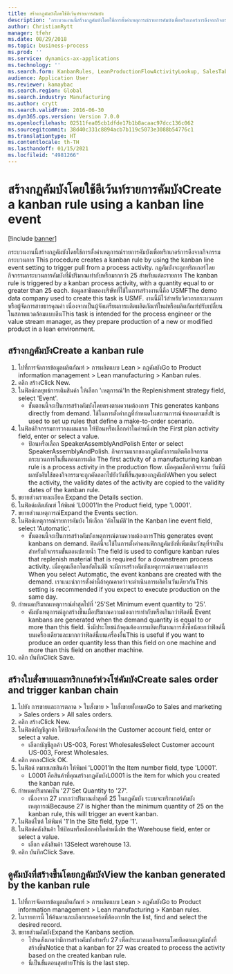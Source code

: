 ```yaml
---
title: สร้างกฏคัมบังโดยใช้อีเว้นท์รายการคัมบัง
description: 'กระบวนงานนี้สร้างกฎคัมบังโดยใช้การตั้งค่าเหตุการณ์รายการคัมบังเพื่อทริกเกอร์การดึงจากกิจกรรมกระบวนการ '
author: ChristianRytt
manager: tfehr
ms.date: 08/29/2018
ms.topic: business-process
ms.prod: ''
ms.service: dynamics-ax-applications
ms.technology: ''
ms.search.form: KanbanRules, LeanProductionFlowActivityLookup, SalesTableListPage, SalesCreateOrder, SalesTable
audience: Application User
ms.reviewer: kamaybac
ms.search.region: Global
ms.search.industry: Manufacturing
ms.author: crytt
ms.search.validFrom: 2016-06-30
ms.dyn365.ops.version: Version 7.0.0
ms.openlocfilehash: 02511fea05cb1dfde17b1b8acaac97dcc136c062
ms.sourcegitcommit: 38d40c331c8894acb7b119c5073e3088b54776c1
ms.translationtype: HT
ms.contentlocale: th-TH
ms.lasthandoff: 01/15/2021
ms.locfileid: "4981266"
---
```

# <a name="create-a-kanban-rule-using-a-kanban-line-event"></a><span data-ttu-id="928fa-103">สร้างกฏคัมบังโดยใช้อีเว้นท์รายการคัมบัง</span><span class="sxs-lookup"><span data-stu-id="928fa-103">Create a kanban rule using a kanban line event</span></span>

[!include [banner](../../includes/banner.md)]

<span data-ttu-id="928fa-104">กระบวนงานนี้สร้างกฎคัมบังโดยใช้การตั้งค่าเหตุการณ์รายการคัมบังเพื่อทริกเกอร์การดึงจากกิจกรรมกระบวนการ </span><span class="sxs-lookup"><span data-stu-id="928fa-104">This procedure creates a kanban rule by using the kanban line event setting to trigger pull from a process activity.</span></span> <span data-ttu-id="928fa-105">กฎคัมบังจะถูกทริกเกอร์โดยกิจกรรมกระบวนการคัมบังที่มีปริมาณเท่ากับหรือมากกว่า 25 สำหรับแต่ละรายการ </span><span class="sxs-lookup"><span data-stu-id="928fa-105">The kanban rule is triggered by a kanban process activity, with a quantity equal to or greater than 25 each.</span></span> <span data-ttu-id="928fa-106">ข้อมูลสาธิตของบริษัทที่ใช้ในการสร้างงานนี้คือ USMF</span><span class="sxs-lookup"><span data-stu-id="928fa-106">The demo data company used to create this task is USMF.</span></span> <span data-ttu-id="928fa-107">งานนี้มีไว้สำหรับวิศวกรกระบวนการหรือผู้จัดการสายธารคุณค่า เนื่องจากเป็นผู้จัดเตรียมการผลิตผลิตภัณฑ์ใหม่หรือผลิตภัณฑ์ปรับเปลี่ยนในสภาพแวดล้อมแบบลีน</span><span class="sxs-lookup"><span data-stu-id="928fa-107">This task is intended for the process engineer or the value stream manager, as they prepare production of a new or modified product in a lean environment.</span></span>


## <a name="create-a-kanban-rule"></a><span data-ttu-id="928fa-108">สร้างกฎคัมบัง</span><span class="sxs-lookup"><span data-stu-id="928fa-108">Create a kanban rule</span></span>
1. <span data-ttu-id="928fa-109">ไปที่การจัดการข้อมูลผลิตภัณฑ์ > การผลิตแบบ Lean > กฏคัมบัง</span><span class="sxs-lookup"><span data-stu-id="928fa-109">Go to Product information management > Lean manufacturing > Kanban rules.</span></span>
2. <span data-ttu-id="928fa-110">คลิก สร้าง</span><span class="sxs-lookup"><span data-stu-id="928fa-110">Click New.</span></span>
3. <span data-ttu-id="928fa-111">ในฟิลด์กลยุทธ์การเติมสินค้า ให้เลือก 'เหตุการณ์'</span><span class="sxs-lookup"><span data-stu-id="928fa-111">In the Replenishment strategy field, select 'Event'.</span></span>
    * <span data-ttu-id="928fa-112">ขั้นตอนนี้จะเป็นการสร้างคัมบังโดยตรงตามความต้องการ </span><span class="sxs-lookup"><span data-stu-id="928fa-112">This generates kanbans directly from demand.</span></span> <span data-ttu-id="928fa-113">ใช้ในการตั้งค่ากฎที่กำหนดในสถานการณ์จำลองตามสั่ง</span><span class="sxs-lookup"><span data-stu-id="928fa-113">It is used to set up rules that define a make-to-order scenario.</span></span>  
4. <span data-ttu-id="928fa-114">ในฟิลด์กิจกรรมการวางแผนแรก ให้ป้อนหรือเลือกค่าใดค่าหนึ่ง</span><span class="sxs-lookup"><span data-stu-id="928fa-114">In the First plan activity field, enter or select a value.</span></span>
    * <span data-ttu-id="928fa-115">ป้อนหรือเลือก SpeakerAssemblyAndPolish </span><span class="sxs-lookup"><span data-stu-id="928fa-115">Enter or select SpeakerAssemblyAndPolish.</span></span> <span data-ttu-id="928fa-116">กิจกรรมแรกของกฎคัมบังการผลิตคือกิจกรรมกระบวนการในขั้นตอนการผลิต </span><span class="sxs-lookup"><span data-stu-id="928fa-116">The first activity of a manufacturing kanban rule is a process activity in the production flow.</span></span> <span data-ttu-id="928fa-117">เมื่อคุณเลือกกิจกรรม วันที่มีผลบังคับใช้ของกิจกรรมจะถูกคัดลอกไปยังวันที่สิ้นสุดของกฎคัมบัง</span><span class="sxs-lookup"><span data-stu-id="928fa-117">When you select the activity, the validity dates of the activity are copied to the validity dates of the kanban rule.</span></span>  
5. <span data-ttu-id="928fa-118">ขยายส่วนรายละเอียด </span><span class="sxs-lookup"><span data-stu-id="928fa-118">Expand the Details section.</span></span>
6. <span data-ttu-id="928fa-119">ในฟิลด์ผลิตภัณฑ์ ให้พิมพ์ 'L0001'</span><span class="sxs-lookup"><span data-stu-id="928fa-119">In the Product field, type 'L0001'.</span></span>
7. <span data-ttu-id="928fa-120">ขยายส่วนเหตุการณ์</span><span class="sxs-lookup"><span data-stu-id="928fa-120">Expand the Events section.</span></span>
8. <span data-ttu-id="928fa-121">ในฟิลด์เหตุการณ์รายการคัมบัง ให้เลือก 'อัตโนมัติ'</span><span class="sxs-lookup"><span data-stu-id="928fa-121">In the Kanban line event field, select 'Automatic'.</span></span>
    * <span data-ttu-id="928fa-122">ขั้นตอนนี้จะเป็นการสร้างคัมบังเหตุการณ์ตามความต้องการ</span><span class="sxs-lookup"><span data-stu-id="928fa-122">This generates event kanbans on demand.</span></span>  <span data-ttu-id="928fa-123">ฟิลด์นี้จะใช้ในการตั้งค่าคอนฟิกกฎคัมบังที่เพิ่มเติมวัสดุที่จำเป็นสำหรับกิจกรรมขั้นตอนปลายน้ำ </span><span class="sxs-lookup"><span data-stu-id="928fa-123">The field is used to configure kanban rules that replenish material that is required for a downstream process activity.</span></span> <span data-ttu-id="928fa-124">เมื่อคุณเลือกโดยอัตโนมัติ จะมีการสร้างคัมบังเหตุการณ์ตามความต้องการ </span><span class="sxs-lookup"><span data-stu-id="928fa-124">When you select Automatic, the event kanbans are created with the demand.</span></span> <span data-ttu-id="928fa-125">เราแนะนำการตั้งค่านี้ถ้าคุณคาดว่าจะดำเนินการผลิตในวันเดียวกัน</span><span class="sxs-lookup"><span data-stu-id="928fa-125">This setting is recommended if you expect to execute production on the same day.</span></span>  
9. <span data-ttu-id="928fa-126">กำหนดปริมาณเหตุการณ์ต่ำสุดไปที่ '25'</span><span class="sxs-lookup"><span data-stu-id="928fa-126">Set Minimum event quantity to '25'.</span></span>
    * <span data-ttu-id="928fa-127">คัมบังเหตุการณ์ถูกสร้างขึ้นเมื่อปริมาณความต้องการเท่ากับหรือเกินกว่าฟิลด์นี้ </span><span class="sxs-lookup"><span data-stu-id="928fa-127">Event kanbans are generated when the demand quantity is equal to or more than this field.</span></span> <span data-ttu-id="928fa-128">ซึ่งมีประโยชน์ถ้าคุณต้องการผลิตปริมาณการสั่งซื้อน้อยกว่าฟิลด์นี้บนเครื่องเดียวและมากกว่าฟิลด์นี้บนเครื่องอื่น</span><span class="sxs-lookup"><span data-stu-id="928fa-128">This is useful if you want to produce an order quantity less than this field on one machine and more than this field on another machine.</span></span>  
10. <span data-ttu-id="928fa-129">คลิก บันทึก</span><span class="sxs-lookup"><span data-stu-id="928fa-129">Click Save.</span></span>

## <a name="create-sales-order-and-trigger-kanban-chain"></a><span data-ttu-id="928fa-130">สร้างใบสั่งขายและทริกเกอร์ห่วงโซ่คัมบัง</span><span class="sxs-lookup"><span data-stu-id="928fa-130">Create sales order and trigger kanban chain</span></span>
1. <span data-ttu-id="928fa-131">ไปยัง การขายและการตลาด > ใบสั่งขาย > ใบสั่งขายทั้งหมด</span><span class="sxs-lookup"><span data-stu-id="928fa-131">Go to Sales and marketing > Sales orders > All sales orders.</span></span>
2. <span data-ttu-id="928fa-132">คลิก สร้าง</span><span class="sxs-lookup"><span data-stu-id="928fa-132">Click New.</span></span>
3. <span data-ttu-id="928fa-133">ในฟิลด์บัญชีลูกค้า ให้ป้อนหรือเลือกค่า</span><span class="sxs-lookup"><span data-stu-id="928fa-133">In the Customer account field, enter or select a value.</span></span>
    * <span data-ttu-id="928fa-134">เลือกบัญชีลูกค้า US-003, Forest Wholesales</span><span class="sxs-lookup"><span data-stu-id="928fa-134">Select Customer account US-003, Forest Wholesales.</span></span>  
4. <span data-ttu-id="928fa-135">คลิก ตกลง</span><span class="sxs-lookup"><span data-stu-id="928fa-135">Click OK.</span></span>
5. <span data-ttu-id="928fa-136">ในฟิลด์ หมายเลขสินค้า ให้พิมพ์ 'L0001'</span><span class="sxs-lookup"><span data-stu-id="928fa-136">In the Item number field, type 'L0001'.</span></span>
    * <span data-ttu-id="928fa-137">L0001 คือสินค้าที่คุณสร้างกฎคัมบัง</span><span class="sxs-lookup"><span data-stu-id="928fa-137">L0001 is the item for which you created the kanban rule.</span></span>  
6. <span data-ttu-id="928fa-138">กำหนดปริมาณเป็น '27'</span><span class="sxs-lookup"><span data-stu-id="928fa-138">Set Quantity to '27'.</span></span>
    * <span data-ttu-id="928fa-139">เนื่องจาก 27 มากกว่าปริมาณต่ำสุดที่ 25 ในกฎคัมบัง ระบบจะทริกเกอร์คัมบังเหตุการณ์</span><span class="sxs-lookup"><span data-stu-id="928fa-139">Because 27 is higher than the minimum quantity of 25 on the kanban rule, this will trigger an event kanban.</span></span>  
7. <span data-ttu-id="928fa-140">ในฟิลด์ไซต์ ให้พิมพ์ '1'</span><span class="sxs-lookup"><span data-stu-id="928fa-140">In the Site field, type '1'.</span></span>
8. <span data-ttu-id="928fa-141">ในฟิลด์คลังสินค้า ให้ป้อนหรือเลือกค่าใดค่าหนึ่ง</span><span class="sxs-lookup"><span data-stu-id="928fa-141">In the Warehouse field, enter or select a value.</span></span>
    * <span data-ttu-id="928fa-142">เลือก คลังสินค้า 13</span><span class="sxs-lookup"><span data-stu-id="928fa-142">Select warehouse 13.</span></span>  
9. <span data-ttu-id="928fa-143">คลิก บันทึก</span><span class="sxs-lookup"><span data-stu-id="928fa-143">Click Save.</span></span>

## <a name="view-the-kanban-generated-by-the-kanban-rule"></a><span data-ttu-id="928fa-144">ดูคัมบังที่สร้างขึ้นโดยกฎคัมบัง</span><span class="sxs-lookup"><span data-stu-id="928fa-144">View the kanban generated by the kanban rule</span></span>
1. <span data-ttu-id="928fa-145">ไปที่การจัดการข้อมูลผลิตภัณฑ์ > การผลิตแบบ Lean > กฏคัมบัง</span><span class="sxs-lookup"><span data-stu-id="928fa-145">Go to Product information management > Lean manufacturing > Kanban rules.</span></span>
2. <span data-ttu-id="928fa-146">ในรายการนี้ ให้ค้นหาและเลือกเรกคอร์ดที่ต้องการ</span><span class="sxs-lookup"><span data-stu-id="928fa-146">In the list, find and select the desired record.</span></span>
3. <span data-ttu-id="928fa-147">ขยายส่วนคัมบัง</span><span class="sxs-lookup"><span data-stu-id="928fa-147">Expand the Kanbans section.</span></span>
    * <span data-ttu-id="928fa-148">โปรดสังเกตว่ามีการสร้างคัมบังสำหรับ 27 เพื่อประมวลผลกิจกรรมโดยยึดตามกฎคัมบังที่สร้างขึ้น</span><span class="sxs-lookup"><span data-stu-id="928fa-148">Notice that a kanban for 27 was created to process the  activity based on the created kanban rule.</span></span>  
    * <span data-ttu-id="928fa-149">นี่เป็นขั้นตอนสุดท้าย</span><span class="sxs-lookup"><span data-stu-id="928fa-149">This is the last step.</span></span>  

